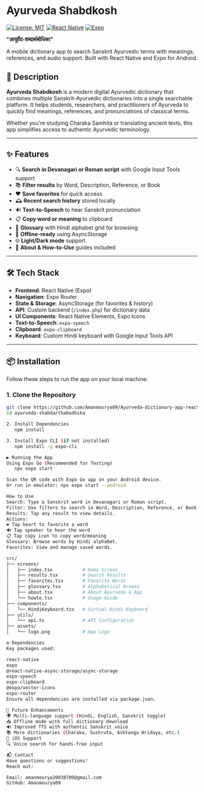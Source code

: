 #  Ayurveda Shabdkosh

[![License: MIT](https://img.shields.io/badge/License-MIT-blue.svg)](https://opensource.org/licenses/MIT)
[![React Native](https://img.shields.io/badge/React_Native-%2320232a.svg?style=for-the-badge&logo=react&logoColor=%2361DAFB)](https://reactnative.dev/)
[![Expo](https://img.shields.io/badge/Expo-%23D04A37.svg?style=for-the-badge&logo=Expo&logoColor=white)](https://expo.dev/)

 **"आयुर्वेद-शब्दार्थबोधिका"** 

A mobile dictionary app to search Sanskrit Ayurvedic terms with meanings, references, and audio support. Built with React Native and Expo for Android.

## 📖 Description

**Ayurveda Shabdkosh** is a modern digital Ayurvedic dictionary that combines multiple Sanskrit-Ayurvedic dictionaries into a single searchable platform. It helps students, researchers, and practitioners of Ayurveda to quickly find meanings, references, and pronunciations of classical terms.

Whether you're studying Charaka Samhita or translating ancient texts, this app simplifies access to authentic Ayurvedic terminology.

---

## ✨ Features

- 🔍 **Search in Devanagari or Roman script** with Google Input Tools support
- 📚 **Filter results** by Word, Description, Reference, or Book
- ❤️ **Save favorites** for quick access
- 🕰️ **Recent search history** stored locally
- 🔊 **Text-to-Speech** to hear Sanskrit pronunciation
- 📋 **Copy word or meaning** to clipboard
- 📖 **Glossary** with Hindi alphabet grid for browsing
- 📱 **Offline-ready** using AsyncStorage
- 🌐 **Light/Dark mode** support
- 📄 **About & How-to-Use** guides included

---
## 🛠️ Tech Stack

- **Frontend**: React Native (Expo)
- **Navigation**: Expo Router
- **State & Storage**: AsyncStorage (for favorites & history)
- **API**: Custom backend (`/index.php`) for dictionary data
- **UI Components**: React Native Elements, Expo Icons
- **Text-to-Speech**: `expo-speech`
- **Clipboard**: `expo-clipboard`
- **Keyboard**: Custom Hindi keyboard with Google Input Tools API

---

## 📦 Installation

Follow these steps to run the app on your local machine:

### 1. Clone the Repository
```bash
git clone https://github.com/Amanmourya09/Ayurveda-dictionary-app-react-native
cd ayurveda-shabdarthabodhika

2. Install Dependencies
   npm install

3. Install Expo CLI (if not installed)
   npm install -g expo-cli

▶️ Running the App
Using Expo Go (Recommended for Testing)
   npx expo start

Scan the QR code with Expo Go app on your Android device.
Or run in emulator: npx expo start --android

How to Use
Search: Type a Sanskrit word in Devanagari or Roman script.
Filter: Use filters to search in Word, Description, Reference, or Book.
Results: Tap any result to view details.
Actions:
❤️ Tap heart to favorite a word
🔊 Tap speaker to hear the word
📋 Tap copy icon to copy word/meaning
Glossary: Browse words by Hindi alphabet.
Favorites: View and manage saved words.

src/
├── screens/
│   ├── index.tsx           # Home Screen
│   ├── results.tsx         # Search Results
│   ├── favorites.tsx       # Favorite Words
│   ├── glossary.tsx        # Alphabetical Browse
│   ├── about.tsx           # About Ayurveda & App
│   └── howto.tsx           # Usage Guide
├── components/
│   └── HindiKeyboard.tsx   # Virtual Hindi Keyboard
├── utils/
│   └── api.ts              # API Configuration
├── assets/
│   └── logo.png            # App Logo

⚙️ Dependencies
Key packages used:

react-native
expo
@react-native-async-storage/async-storage
expo-speech
expo-clipboard
@expo/vector-icons
expo-router
Ensure all dependencies are installed via package.json.

🔮 Future Enhancements
🌍 Multi-language support (Hindi, English, Sanskrit toggle)
📥 Offline mode with full dictionary download
🔊 Improved TTS with authentic Sanskrit voice
📚 More dictionaries (Charaka, Sushruta, Ashtanga Hridaya, etc.)
📱 iOS Support
🔍 Voice search for hands-free input

📬 Contact
Have questions or suggestions?
Reach out:

Email: amanmourya20030709@gmail.com
GitHub: Amanmourya09
